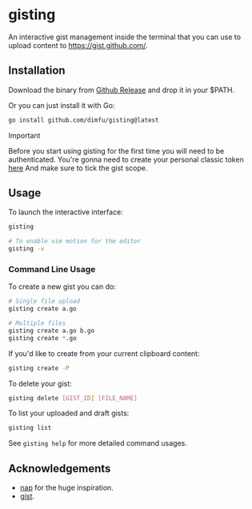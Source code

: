 # gisting

An interactive gist management inside the terminal that you can use to
upload content to https://gist.github.com/.

## Installation

Download the binary from [Github Release](release) and drop it in your $PATH.

Or you can just install it with Go:

```bash
go install github.com/dimfu/gisting@latest
```

> [!IMPORTANT]
> Before you start using gisting for the first time you will need to be authenticated.
> You're gonna need to create your personal classic token [here](https://github.com/settings/tokens/new)
> And make sure to tick the gist scope.

## Usage

To launch the interactive interface:

```bash
gisting

# To enable vim motion for the editor
gisting -v
```

### Command Line Usage

To create a new gist you can do:

```bash
# Single file upload
gisting create a.go

# Multiple files
gisting create a.go b.go
gisting create *.go
```

If you'd like to create from your current clipboard content:

```bash
gisting create -P
```

To delete your gist:

```bash
gisting delete [GIST_ID] [FILE_NAME]
```

To list your uploaded and draft gists:

```bash
gisting list
```

See `gisting help` for more detailed command usages.

## Acknowledgements

- [nap](https://github.com/maaslalani/nap) for the huge inspiration.
- [gist](https://github.com/defunkt/gist).
